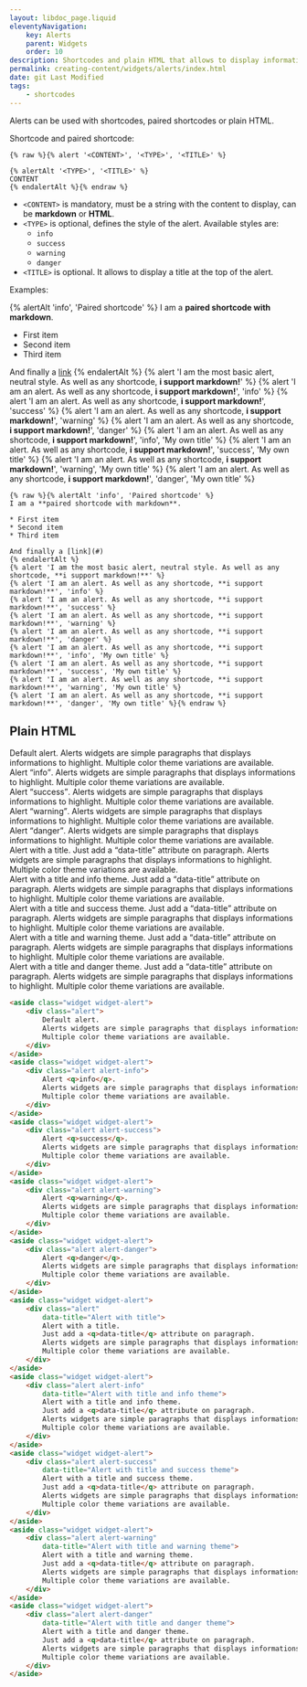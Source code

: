 ```yaml
---
layout: libdoc_page.liquid
eleventyNavigation:
    key: Alerts
    parent: Widgets
    order: 10
description: Shortcodes and plain HTML that allows to display informations to highlight
permalink: creating-content/widgets/alerts/index.html
date: git Last Modified
tags:
    - shortcodes
---
```

Alerts can be used with shortcodes, paired shortcodes or plain HTML.

Shortcode and paired shortcode:

```liquid
{% raw %}{% alert '<CONTENT>', '<TYPE>', '<TITLE>' %}

{% alertAlt '<TYPE>', '<TITLE>' %}
CONTENT
{% endalertAlt %}{% endraw %}
```

* `<CONTENT>` is mandatory, must be a string with the content to display, can be **markdown** or **HTML**.
* `<TYPE>` is optional, defines the style of the alert. Available styles are:
    * `info`
    * `success`
    * `warning`
    * `danger`  
* `<TITLE>` is optional. It allows to display a title at the top of the alert.

Examples:

{% alertAlt 'info', 'Paired shortcode' %}
I am a **paired shortcode with markdown**.

* First item
* Second item
* Third item

And finally a [link](#)
{% endalertAlt %}
{% alert 'I am the most basic alert, neutral style. As well as any shortcode, **i support markdown!**' %}
{% alert 'I am an alert. As well as any shortcode, **i support markdown!**', 'info' %}
{% alert 'I am an alert. As well as any shortcode, **i support markdown!**', 'success' %}
{% alert 'I am an alert. As well as any shortcode, **i support markdown!**', 'warning' %}
{% alert 'I am an alert. As well as any shortcode, **i support markdown!**', 'danger' %}
{% alert 'I am an alert. As well as any shortcode, **i support markdown!**', 'info', 'My own title' %}
{% alert 'I am an alert. As well as any shortcode, **i support markdown!**', 'success', 'My own title' %}
{% alert 'I am an alert. As well as any shortcode, **i support markdown!**', 'warning', 'My own title' %}
{% alert 'I am an alert. As well as any shortcode, **i support markdown!**', 'danger', 'My own title' %}


```liquid
{% raw %}{% alertAlt 'info', 'Paired shortcode' %}
I am a **paired shortcode with markdown**.

* First item
* Second item
* Third item

And finally a [link](#)
{% endalertAlt %}
{% alert 'I am the most basic alert, neutral style. As well as any shortcode, **i support markdown!**' %}
{% alert 'I am an alert. As well as any shortcode, **i support markdown!**', 'info' %}
{% alert 'I am an alert. As well as any shortcode, **i support markdown!**', 'success' %}
{% alert 'I am an alert. As well as any shortcode, **i support markdown!**', 'warning' %}
{% alert 'I am an alert. As well as any shortcode, **i support markdown!**', 'danger' %}
{% alert 'I am an alert. As well as any shortcode, **i support markdown!**', 'info', 'My own title' %}
{% alert 'I am an alert. As well as any shortcode, **i support markdown!**', 'success', 'My own title' %}
{% alert 'I am an alert. As well as any shortcode, **i support markdown!**', 'warning', 'My own title' %}
{% alert 'I am an alert. As well as any shortcode, **i support markdown!**', 'danger', 'My own title' %}{% endraw %}
```

## Plain HTML

<aside class="widget widget-alert">
    <div class="alert">
        Default alert.
        Alerts widgets are simple paragraphs that displays informations to highlight.
        Multiple color theme variations are available.
    </div>
</aside>
<aside class="widget widget-alert">
    <div class="alert alert-info">
        Alert <q>info</q>.
        Alerts widgets are simple paragraphs that displays informations to highlight.
        Multiple color theme variations are available.
    </div>
</aside>
<aside class="widget widget-alert">
    <div class="alert alert-success">
        Alert <q>success</q>.
        Alerts widgets are simple paragraphs that displays informations to highlight.
        Multiple color theme variations are available.
    </div>
</aside>
<aside class="widget widget-alert">
    <div class="alert alert-warning">
        Alert <q>warning</q>.
        Alerts widgets are simple paragraphs that displays informations to highlight.
        Multiple color theme variations are available.
    </div>
</aside>
<aside class="widget widget-alert">
    <div class="alert alert-danger">
        Alert <q>danger</q>.
        Alerts widgets are simple paragraphs that displays informations to highlight.
        Multiple color theme variations are available.
    </div>
</aside>
<aside class="widget widget-alert">
    <div class="alert"
        data-title="Alert with title">
        Alert with a title.
        Just add a <q>data-title</q> attribute on paragraph.
        Alerts widgets are simple paragraphs that displays informations to highlight.
        Multiple color theme variations are available.
    </div>
</aside>
<aside class="widget widget-alert">
    <div class="alert alert-info"
        data-title="Alert with title and info theme">
        Alert with a title and info theme.
        Just add a <q>data-title</q> attribute on paragraph.
        Alerts widgets are simple paragraphs that displays informations to highlight.
        Multiple color theme variations are available.
    </div>
</aside>
<aside class="widget widget-alert">
    <div class="alert alert-success"
        data-title="Alert with title and success theme">
        Alert with a title and success theme.
        Just add a <q>data-title</q> attribute on paragraph.
        Alerts widgets are simple paragraphs that displays informations to highlight.
        Multiple color theme variations are available.
    </div>
</aside>
<aside class="widget widget-alert">
    <div class="alert alert-warning"
        data-title="Alert with title and warning theme">
        Alert with a title and warning theme.
        Just add a <q>data-title</q> attribute on paragraph.
        Alerts widgets are simple paragraphs that displays informations to highlight.
        Multiple color theme variations are available.
    </div>
</aside>
<aside class="widget widget-alert">
    <div class="alert alert-danger"
        data-title="Alert with title and danger theme">
        Alert with a title and danger theme.
        Just add a <q>data-title</q> attribute on paragraph.
        Alerts widgets are simple paragraphs that displays informations to highlight.
        Multiple color theme variations are available.
    </div>
</aside>

```html
<aside class="widget widget-alert">
    <div class="alert">
        Default alert.
        Alerts widgets are simple paragraphs that displays informations to highlight.
        Multiple color theme variations are available.
    </div>
</aside>
<aside class="widget widget-alert">
    <div class="alert alert-info">
        Alert <q>info</q>.
        Alerts widgets are simple paragraphs that displays informations to highlight.
        Multiple color theme variations are available.
    </div>
</aside>
<aside class="widget widget-alert">
    <div class="alert alert-success">
        Alert <q>success</q>.
        Alerts widgets are simple paragraphs that displays informations to highlight.
        Multiple color theme variations are available.
    </div>
</aside>
<aside class="widget widget-alert">
    <div class="alert alert-warning">
        Alert <q>warning</q>.
        Alerts widgets are simple paragraphs that displays informations to highlight.
        Multiple color theme variations are available.
    </div>
</aside>
<aside class="widget widget-alert">
    <div class="alert alert-danger">
        Alert <q>danger</q>.
        Alerts widgets are simple paragraphs that displays informations to highlight.
        Multiple color theme variations are available.
    </div>
</aside>
<aside class="widget widget-alert">
    <div class="alert"
        data-title="Alert with title">
        Alert with a title.
        Just add a <q>data-title</q> attribute on paragraph.
        Alerts widgets are simple paragraphs that displays informations to highlight.
        Multiple color theme variations are available.
    </div>
</aside>
<aside class="widget widget-alert">
    <div class="alert alert-info"
        data-title="Alert with title and info theme">
        Alert with a title and info theme.
        Just add a <q>data-title</q> attribute on paragraph.
        Alerts widgets are simple paragraphs that displays informations to highlight.
        Multiple color theme variations are available.
    </div>
</aside>
<aside class="widget widget-alert">
    <div class="alert alert-success"
        data-title="Alert with title and success theme">
        Alert with a title and success theme.
        Just add a <q>data-title</q> attribute on paragraph.
        Alerts widgets are simple paragraphs that displays informations to highlight.
        Multiple color theme variations are available.
    </div>
</aside>
<aside class="widget widget-alert">
    <div class="alert alert-warning"
        data-title="Alert with title and warning theme">
        Alert with a title and warning theme.
        Just add a <q>data-title</q> attribute on paragraph.
        Alerts widgets are simple paragraphs that displays informations to highlight.
        Multiple color theme variations are available.
    </div>
</aside>
<aside class="widget widget-alert">
    <div class="alert alert-danger"
        data-title="Alert with title and danger theme">
        Alert with a title and danger theme.
        Just add a <q>data-title</q> attribute on paragraph.
        Alerts widgets are simple paragraphs that displays informations to highlight.
        Multiple color theme variations are available.
    </div>
</aside>
```

